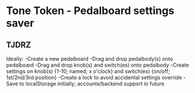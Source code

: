 # Tone Token - Pedalboard settings saver
## TJDRZ

Ideally:
    -Create a new pedalboard
    -Drag and drop pedalbody(s) onto pedalboard
    -Drag and drop knob(s) and switch(es) onto pedalbody
    -Create settings on knob(s) {1-10; named; x o'clock} and switch(es) {on/off; 1st/2nd/3rd position}
    -Create a lock to avoid accidental settings override
    -Save to localStorage initially; accounts/backend support in future